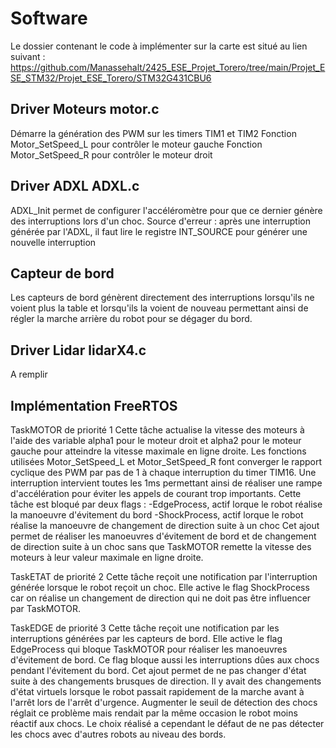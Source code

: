 # Software

Le dossier contenant le code à implémenter sur la carte est situé au lien suivant :
https://github.com/Manassehalt/2425_ESE_Projet_Torero/tree/main/Projet_ESE_STM32/Projet_ESE_Torero/STM32G431CBU6

## Driver Moteurs motor.c
Démarre la génération des PWM sur les timers TIM1 et TIM2
Fonction Motor_SetSpeed_L pour contrôler le moteur gauche
Fonction Motor_SetSpeed_R pour contrôler le moteur droit

## Driver ADXL ADXL.c
ADXL_Init permet de configurer l'accéléromètre pour que ce dernier génère des interruptions lors d'un choc.
Source d'erreur : après une interruption générée par l'ADXL, il faut lire le registre INT_SOURCE pour générer une nouvelle interruption

## Capteur de bord
Les capteurs de bord génèrent directement des interruptions lorsqu'ils ne voient plus la table et 
lorsqu'ils la voient de nouveau permettant ainsi de régler la marche arrière du robot pour se dégager du bord.

## Driver Lidar lidarX4.c
A remplir

## Implémentation FreeRTOS
TaskMOTOR de priorité 1
Cette tâche actualise la vitesse des moteurs à l'aide des variable alpha1 pour le moteur droit et alpha2 pour le moteur gauche pour atteindre 
la vitesse maximale en ligne droite.
Les fonctions utilisées Motor_SetSpeed_L et Motor_SetSpeed_R font converger le rapport cyclique des PWM par pas de 1 à chaque interruption
du timer TIM16. Une interruption intervient toutes les 1ms permettant ainsi de réaliser une rampe d'accélération pour éviter les appels de
courant trop importants.
Cette tâche est bloqué par deux flags :
  -EdgeProcess, actif lorque le robot réalise la manoeuvre d'évitement du bord
  -ShockProcess, actif lorque le robot réalise la manoeuvre de changement de direction suite à un choc
Cet ajout permet de réaliser les manoeuvres d'évitement de bord et de changement de direction suite à un choc sans que TaskMOTOR remette la vitesse
des moteurs à leur valeur maximale en ligne droite.

TaskETAT de priorité 2
Cette tâche reçoit une notification par l'interruption générée lorsque le robot reçoit un choc. Elle active le flag ShockProcess car on réalise 
un changement de direction qui ne doit pas être influencer par TaskMOTOR.

TaskEDGE de priorité 3
Cette tâche reçoit une notification par les interruptions générées par les capteurs de bord. Elle active le flag EdgeProcess qui bloque TaskMOTOR
pour réaliser les manoeuvres d'évitement de bord. Ce flag bloque aussi les interruptions dûes aux chocs pendant l'évitement du bord.
Cet ajout permet de ne pas changer d'état suite à des changements brusques de direction. Il y avait des changements d'état virtuels lorsque le 
robot passait rapidement de la marche avant à l'arrêt lors de l'arrêt d'urgence. Augmenter le seuil de détection des chocs réglait ce problème 
mais rendait par la même occasion le robot moins réactif aux chocs. Le choix réalisé a cependant le défaut de ne pas détecter les chocs avec d'autres 
robots au niveau des bords.
